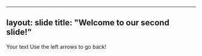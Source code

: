 
----
layout: slide
title: "Welcome to our second slide!"
----
Your text
Use the left arrows to go back!
